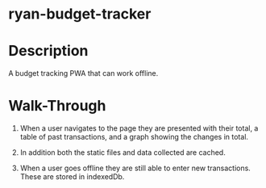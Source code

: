# ryan-budget-tracker



# Description 

A budget tracking PWA that can work offline.

# Walk-Through

1. When a user navigates to the page they are presented with their total, a table of past transactions, and a graph showing the changes in total.

2. In addition both the static files and data collected are cached.

3. When a user goes offline they are still able to enter new transactions. These are stored in indexedDb.
